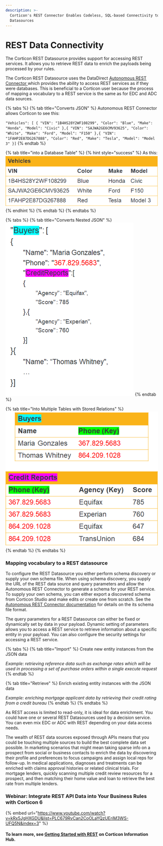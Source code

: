 ```yaml
---
description: >-
  Corticon's REST Connector Enables Codeless, SQL-based Connectivity to REST
  Datasources
---
```


# REST Data Connectivity

The Corticon REST Datasource provides support for accessing REST services. It allows you to retrieve REST data to enrich the payloads being processed by your rules.

The Corticon REST Datasource uses the DataDirect [Autonomous REST Connector ](https://www.progress.com/connectors/autonomous-rest-connector)which provides the ability to access REST services as if they were databases. This is beneficial to a Corticon user because the process of mapping a vocabulary to a REST service is the same as for EDC and ADC data sources.

{% tabs %}
{% tab title="Converts JSON" %}
Autonomous REST Connector allows Corticon to see this:

`"Vehicles": [ { "VIN": "1B4HS28Y2WF108299", "Color": "Blue", "Make": "Honda", "Model": "Civic" },{ "VIN": "SAJWA2GE6CMV93625", "Color": "White", "Make": "Ford", "Model": "F150" },{ "VIN": "1FAHP2E87DG267888", "Color": "Red", "Make": "Tesla", "Model": "Model 3" }]`
{% endtab %}

{% tab title="into a Database Table" %}
{% hint style="success" %}
As this:  <img src="../../../.gitbook/assets/image (47).png" alt="" data-size="original">&#x20;
{% endhint %}
{% endtab %}
{% endtabs %}

{% tabs %}
{% tab title="Converts Nested JSON" %}
![Autonomous REST Connector allows Corticon to see this](<../../../.gitbook/assets/image (113).png>)
{% endtab %}

{% tab title="Into Multiple Tables with Stored Relations" %}
![As this](<../../../.gitbook/assets/image (123).png>)
{% endtab %}
{% endtabs %}

### Mapping vocabulary to a REST datasource

To configure the REST Datasource you either perform schema discovery or supply your own schema file. When using schema discovery, you supply the URL of the REST data source and query parameters and allow the Autonomous REST Connector to generate a schema for your REST service. To supply your own schema, you can either export a discovered schema from Corticon Studio and make edits or create one from scratch. See the[ Autonomous REST Connector documentation](https://docs.progress.com/bundle/corticon-data-integration/page/Overview-of-the-Autonomous-REST-Connector.html) for details on the its schema file format.

The query parameters for a REST Datasource can either be fixed or dynamically set by data in your payload. Dynamic setting of parameters allows you to access a REST service to retrieve information about a specific entity in your payload. You can also configure the security settings for accessing a REST service.

{% tabs %}
{% tab title="Import" %}
Create new entity instances from the JSON data&#x20;

_Example: retrieving reference data such as exchange rates which will be used in processing a set of purchase orders within a single execute request_
{% endtab %}

{% tab title="Retrieve" %}
Enrich existing entity instances with the JSON data&#x20;

_Example: enriching mortgage applicant data by retrieving their credit rating from a credit bureau_
{% endtab %}
{% endtabs %}

As REST access is limited to read-only, it is ideal for data enrichment. You could have one or several REST Datasources used by a decision service. You can even mix EDC or ADC with REST depending on your data access needs.

The wealth of REST data sources exposed through APIs means that you could be touching multiple sources to build the best complete data set possible. In marketing scenarios that might mean taking sparse info on a prospect from social or business contacts to enrich the data by discovering their profile and preferences to focus campaigns and assign local reps for follow-up. In medical applications, diagnoses and treatments can be enriched with claims approval histories or related clinical trials. For mortgage lenders, quickly scanning multiple credit review resources for a prospect, and then matching their home value and loan to retrieve the best rate from multiple lenders.

### Webinar: Integrate REST API Data into Your Business Rules with Corticon 6

{% embed url="https://www.youtube.com/watch?v=kRx5JgHXGDU&list=PLC679RvCan2CoOLaYQzUEriM3WS-UFQ5N&index=3" %}



#### To learn more, see [Getting Started with REST](https://docs.progress.com/bundle/corticon-data-integration/page/Getting-Started-with-REST.html) on Corticon Information Hub.
